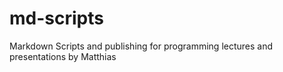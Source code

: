 # md-scripts
Markdown Scripts and publishing for programming lectures and presentations by Matthias 
